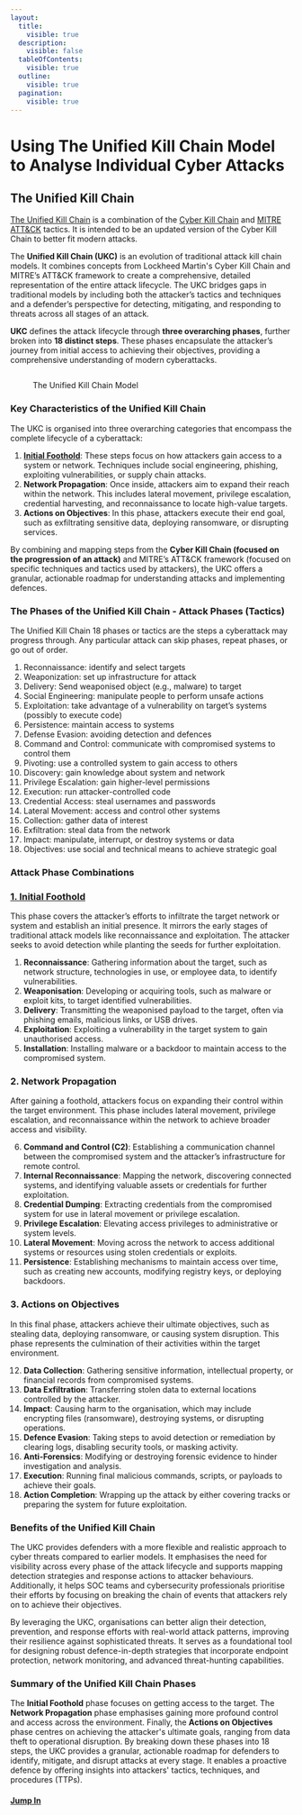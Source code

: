 ```yaml
---
layout:
  title:
    visible: true
  description:
    visible: false
  tableOfContents:
    visible: true
  outline:
    visible: true
  pagination:
    visible: true
---
```


# Using The Unified Kill Chain Model to Analyse  Individual Cyber Attacks

## The Unified Kill Chain <a href="#f5bb" id="f5bb"></a>

[The Unified Kill Chain](https://www.unifiedkillchain.com/) is a combination of the [Cyber Kill Chain](https://warnerchad.medium.com/cyber-kill-chain-for-cti-f27438fe2a1) and [MITRE ATT\&CK](https://warnerchad.medium.com/mitre-att-ck-for-cti-5c267dca59c2) tactics. It is intended to be an updated version of the Cyber Kill Chain to better fit modern attacks.

The **Unified Kill Chain (UKC)** is an evolution of traditional attack kill chain models. It combines concepts from Lockheed Martin's Cyber Kill Chain and MITRE’s ATT\&CK framework to create a comprehensive, detailed representation of the entire attack lifecycle. The UKC bridges gaps in traditional models by including both the attacker’s tactics and techniques and a defender’s perspective for detecting, mitigating, and responding to threats across all stages of an attack.

**UKC** defines the attack lifecycle through **three overarching phases**, further broken into **18 distinct steps**. These phases encapsulate the attacker’s journey from initial access to achieving their objectives, providing a comprehensive understanding of modern cyberattacks.&#x20;

<figure><img src="../../.gitbook/assets/Screenshot 2025-01-25 110158.png" alt=""><figcaption><p>The Unified Kill Chain Model</p></figcaption></figure>

### Key Characteristics of the Unified Kill Chain

The UKC is organised into three overarching categories that encompass the complete lifecycle of a cyberattack:

1. [**Initial Foothold**](phase-1-gaining-an-initial-foothold/): These steps focus on how attackers gain access to a system or network. Techniques include social engineering, phishing, exploiting vulnerabilities, or supply chain attacks.
2. **Network Propagation**: Once inside, attackers aim to expand their reach within the network. This includes lateral movement, privilege escalation, credential harvesting, and reconnaissance to locate high-value targets.
3. **Actions on Objectives**: In this phase, attackers execute their end goal, such as exfiltrating sensitive data, deploying ransomware, or disrupting services.

By combining and mapping steps from the **Cyber Kill Chain (focused on the progression of an attack)** and MITRE’s ATT\&CK framework (focused on specific techniques and tactics used by attackers), the UKC offers a granular, actionable roadmap for understanding attacks and implementing defences.

### &#x20;The Phases of the Unified Kill Chain - Attack Phases (Tactics) <a href="#id-1d27" id="id-1d27"></a>

The Unified Kill Chain 18 phases or tactics are the steps a cyberattack may progress through. Any particular attack can skip phases, repeat phases, or go out of order.

1. Reconnaissance: identify and select targets
2. Weaponization: set up infrastructure for attack
3. Delivery: Send weaponised object (e.g., malware) to target
4. Social Engineering: manipulate people to perform unsafe actions
5. Exploitation: take advantage of a vulnerability on target’s systems (possibly to execute code)
6. Persistence: maintain access to systems
7. Defense Evasion: avoiding detection and defences
8. Command and Control: communicate with compromised systems to control them
9. Pivoting: use a controlled system to gain access to others
10. Discovery: gain knowledge about system and network
11. Privilege Escalation: gain higher-level permissions
12. Execution: run attacker-controlled code
13. Credential Access: steal usernames and passwords
14. Lateral Movement: access and control other systems
15. Collection: gather data of interest
16. Exfiltration: steal data from the network
17. Impact: manipulate, interrupt, or destroy systems or data
18. Objectives: use social and technical means to achieve strategic goal

### Attack Phase Combinations <a href="#id-0d71" id="id-0d71"></a>

### [**1. Initial Foothold**](phase-1-gaining-an-initial-foothold/)

This phase covers the attacker’s efforts to infiltrate the target network or system and establish an initial presence. It mirrors the early stages of traditional attack models like reconnaissance and exploitation. The attacker seeks to avoid detection while planting the seeds for further exploitation.

1. **Reconnaissance**: Gathering information about the target, such as network structure, technologies in use, or employee data, to identify vulnerabilities.
2. **Weaponisation**: Developing or acquiring tools, such as malware or exploit kits, to target identified vulnerabilities.
3. **Delivery**: Transmitting the weaponised payload to the target, often via phishing emails, malicious links, or USB drives.
4. **Exploitation**: Exploiting a vulnerability in the target system to gain unauthorised access.
5. **Installation**: Installing malware or a backdoor to maintain access to the compromised system.

### **2. Network Propagation**

After gaining a foothold, attackers focus on expanding their control within the target environment. This phase includes lateral movement, privilege escalation, and reconnaissance within the network to achieve broader access and visibility.

6. **Command and Control (C2)**: Establishing a communication channel between the compromised system and the attacker’s infrastructure for remote control.
7. **Internal Reconnaissance**: Mapping the network, discovering connected systems, and identifying valuable assets or credentials for further exploitation.
8. **Credential Dumping**: Extracting credentials from the compromised system for use in lateral movement or privilege escalation.
9. **Privilege Escalation**: Elevating access privileges to administrative or system levels.
10. **Lateral Movement**: Moving across the network to access additional systems or resources using stolen credentials or exploits.
11. **Persistence**: Establishing mechanisms to maintain access over time, such as creating new accounts, modifying registry keys, or deploying backdoors.

### **3. Actions on Objectives**

In this final phase, attackers achieve their ultimate objectives, such as stealing data, deploying ransomware, or causing system disruption. This phase represents the culmination of their activities within the target environment.

12. **Data Collection**: Gathering sensitive information, intellectual property, or financial records from compromised systems.
13. **Data Exfiltration**: Transferring stolen data to external locations controlled by the attacker.
14. **Impact**: Causing harm to the organisation, which may include encrypting files (ransomware), destroying systems, or disrupting operations.
15. **Defence Evasion**: Taking steps to avoid detection or remediation by clearing logs, disabling security tools, or masking activity.
16. **Anti-Forensics**: Modifying or destroying forensic evidence to hinder investigation and analysis.
17. **Execution**: Running final malicious commands, scripts, or payloads to achieve their goals.
18. **Action Completion**: Wrapping up the attack by either covering tracks or preparing the system for future exploitation.

### Benefits of the Unified Kill Chain

The UKC provides defenders with a more flexible and realistic approach to cyber threats compared to earlier models. It emphasises the need for visibility across every phase of the attack lifecycle and supports mapping detection strategies and response actions to attacker behaviours. Additionally, it helps SOC teams and cybersecurity professionals prioritise their efforts by focusing on breaking the chain of events that attackers rely on to achieve their objectives.

By leveraging the UKC, organisations can better align their detection, prevention, and response efforts with real-world attack patterns, improving their resilience against sophisticated threats. It serves as a foundational tool for designing robust defence-in-depth strategies that incorporate endpoint protection, network monitoring, and advanced threat-hunting capabilities.

### Summary of the Unified Kill Chain Phases

The **Initial Foothold** phase focuses on getting access to the target. The **Network Propagation** phase emphasises gaining more profound control and access across the environment. Finally, the **Actions on Objectives** phase centres on achieving the attacker's ultimate goals, ranging from data theft to operational disruption. By breaking down these phases into 18 steps, the UKC provides a granular, actionable roadmap for defenders to identify, mitigate, and disrupt attacks at every stage. It enables a proactive defence by offering insights into attackers' tactics, techniques, and procedures (TTPs).

#### [Jump In](phase-1-gaining-an-initial-foothold/)
